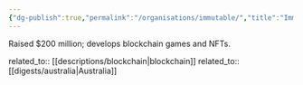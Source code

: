 ```yaml
---
{"dg-publish":true,"permalink":"/organisations/immutable/","title":"Immutable"}
---
```



Raised $200 million; develops blockchain games and NFTs.

related_to:: [[descriptions/blockchain\|blockchain]]
related_to:: [[digests/australia\|Australia]]
